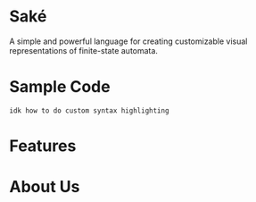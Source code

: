 # Saké

A simple and powerful language for creating customizable visual representations of finite-state automata.

# Sample Code

```
idk how to do custom syntax highlighting
```

# Features

# About Us
